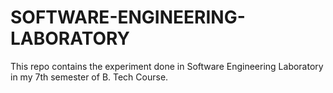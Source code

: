 # SOFTWARE-ENGINEERING-LABORATORY
This repo contains the experiment done in Software Engineering Laboratory in my 7th semester of B. Tech Course.
